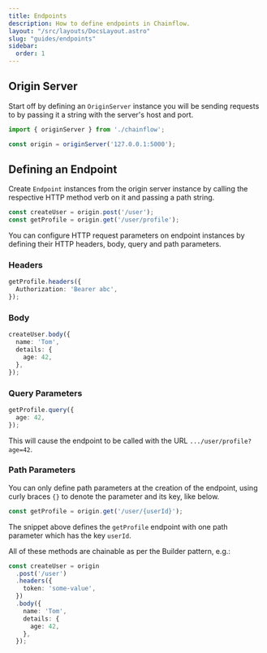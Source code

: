 ```yaml
---
title: Endpoints
description: How to define endpoints in Chainflow.
layout: "/src/layouts/DocsLayout.astro"
slug: "guides/endpoints"
sidebar:
  order: 1
---
```


## Origin Server

Start off by defining an `OriginServer` instance you will be sending requests to by passing it a string with the server's host and port.

```typescript
import { originServer } from './chainflow';

const origin = originServer('127.0.0.1:5000');
```

## Defining an Endpoint

Create `Endpoint` instances from the origin server instance by calling the respective HTTP method verb on it and passing a path string.

```typescript
const createUser = origin.post('/user');
const getProfile = origin.get('/user/profile');
```

You can configure HTTP request parameters on endpoint instances by defining their HTTP headers, body, query and path parameters.

### Headers

```typescript
getProfile.headers({
  Authorization: 'Bearer abc',
});
```

### Body

```typescript
createUser.body({
  name: 'Tom',
  details: {
    age: 42,
  },
});
```

### Query Parameters

```typescript
getProfile.query({
  age: 42,
});
```

This will cause the endpoint to be called with the URL `.../user/profile?age=42`.

### Path Parameters

You can only define path parameters at the creation of the endpoint, using curly braces `{}` to denote the parameter and its key, like below.

```typescript
const getProfile = origin.get('/user/{userId}');
```

The snippet above defines the `getProfile` endpoint with one path parameter which has the key `userId`.

All of these methods are chainable as per the Builder pattern, e.g.:

```typescript
const createUser = origin
  .post('/user')
  .headers({
    token: 'some-value',
  })
  .body({
    name: 'Tom',
    details: {
      age: 42,
    },
  });
```